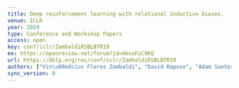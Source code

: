 ```yaml
---
title: Deep reinforcement learning with relational inductive biases.
venue: ICLR
year: 2019
type: Conference and Workshop Papers
access: open
key: conf/iclr/ZambaldiRSBLBTR19
ee: https://openreview.net/forum?id=HkxaFoC9KQ
url: https://dblp.org/rec/conf/iclr/ZambaldiRSBLBTR19
authors: ["Vin\u00edcius Flores Zambaldi", "David Raposo", "Adam Santoro", "Victor Bapst", "Yujia Li", "Igor Babuschkin", "Karl Tuyls", "David P. Reichert", "Timothy P. Lillicrap", "Edward Lockhart", "Murray Shanahan", "Victoria Langston", "Razvan Pascanu", "Matthew Botvinick", "Oriol Vinyals", "Peter W. Battaglia"]
sync_version: 0
---
```

